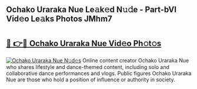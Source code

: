 ## Ochako Uraraka Nue Le𝚊k𝚎d N𝚞𝚍e - Part-bVI Vid𝚎o Le𝚊ks Photos JMhm7

# <h2><a href="http://fb6bftz.evod.top/?m=Ochako+Uraraka+Nue">🔗 👉🔴 Ochako Uraraka Nue Vid𝚎o Ph𝚘t𝚘s</a></h2>

[![Ochako Uraraka Nue N𝚞d𝚎s](https://i.imgur.com/8V9OHl7.gif)](http://fb6bftz.evod.top/?m=Ochako+Uraraka+Nue)
Online content creator Ochako Uraraka Nue who shares lifestyle and dance-themed content, including solo and collaborative dance performances and vlogs. Public figures Ochako Uraraka Nue are those who hold a position of influence or authority in society. 
